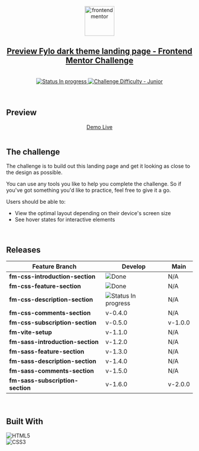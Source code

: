 <div align="center">
  <img src="https://www.frontendmentor.io/static/images/logo-mobile.svg" alt="frontendmentor" width="80">
  <br />
  <h2 align="center">
   <a href="https://www.frontendmentor.io/challenges/fylo-dark-theme-landing-page-5ca5f2d21e82137ec91a50fd"  target="_blank">
        Preview Fylo dark theme landing page - Frontend Mentor Challenge
    </a>
  </h2>
</div>
<br />
<!-- Badges -->
<div align="center">
  <!-- Status -->
  <a href="#">
    <img src="https://img.shields.io/badge/Status-In_Progress-yellow" alt="Status In progress">
  </a>

  <!-- Difficulty -->
  <a href="https://www.frontendmentor.io/challenges?difficulties=1"  target="_blank">
    <img src="https://img.shields.io/badge/Difficulty-Junior-green" alt="Challenge Difficulty - Junior">
  </a>
</div>
<br />
<br />

## **Preview**
<div align='center'>
  <a href="https://clarerodev.github.io/fm-fylo-landing-page/" target="_blank">Demo Live</a>
</div>
<br />

## **The challenge**
The challenge is to build out this landing page and get it looking as close to the design as possible.

You can use any tools you like to help you complete the challenge. So if you've got something you'd like to practice, feel free to give it a go.

Users should be able to:

- View the optimal layout depending on their device's screen size
- See hover states for interactive elements
<br />

## **Releases**
<table>
<thead>
  <tr>
    <th>Feature Branch</th>
    <th>Develop</th>
    <th>Main</th>
  </tr>
</thead>
<tbody>
  <tr>
    <td>
      <b>fm-css-introduction-section</b>
    </td>
    <td>
      <img src="https://img.shields.io/badge/Done-v 0.1.0-green" alt="Done">
    </td>
    <td>N/A</td>
  </tr>
   <tr>
    <td>
      <b>fm-css-feature-section</b>
    </td>
    <td>
      <span>
         <img src="https://img.shields.io/badge/Done-v 0.2.0-green" alt="Done">
       </span>
    </td>
    <td>N/A</td>
  </tr>
  <tr>
    <td>
      <b>fm-css-description-section</b>
    </td>
    <td>
      <span><img src="https://img.shields.io/badge/In_Progress-v 0.3.0-yellow" alt="Status In progress"></span>
    </td>
    <td>N/A</td>
  </tr> 
   <tr>
    <td>
      <b>fm-css-comments-section</b>
    </td>
    <td>
      <span>v-0.4.0</span>
    </td>
    <td>N/A</td>
  </tr> 
   <tr>
    <td>
      <b>fm-css-subscription-section</b>
    </td>
    <td>
      <span>v-0.5.0</span>
    </td>
    <td>v-1.0.0</td>
  </tr>
   <tr>
    <td>
      <b>fm-vite-setup</b>
    </td>
    <td>
      <span>v-1.1.0</span>
    </td>
    <td>N/A</td>
  </tr>
   <tr>
    <td>
      <b>fm-sass-introduction-section</b>
    </td>
    <td>
      <span>v-1.2.0</span>
    </td>
    <td>N/A</td>
  </tr>
   <tr>
    <td>
      <b>fm-sass-feature-section</b>
    </td>
    <td>
      <span>v-1.3.0</span>
    </td>
    <td>N/A</td>
  </tr>
  <tr>
    <td>
      <b>fm-sass-description-section</b>
    </td>
    <td>
      <span>v-1.4.0</span>
    </td>
    <td>N/A</td>
  </tr> 
   <tr>
    <td>
      <b>fm-sass-comments-section</b>
    </td>
    <td>
      <span>v-1.5.0</span>
    </td>
    <td>N/A</td>
  </tr> 
   <tr>
    <td>
      <b>fm-sass-subscription-section</b>
    </td>
    <td>
      <span>v-1.6.0</span>
    </td>
    <td>v-2.0.0</td>
  </tr> 
</tbody>
</table>
<br />

## **Built With**
![HTML5](https://img.shields.io/badge/html5-%23E34F26.svg?logo=html5&logoColor=white)   
![CSS3](https://img.shields.io/badge/css3-%231572B6.svg?logo=css3&logoColor=white) 

<br>


